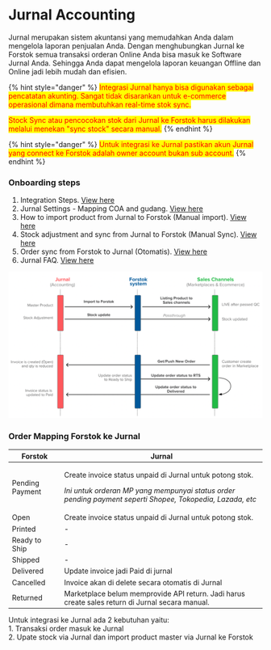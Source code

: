 # Jurnal Accounting

Jurnal merupakan sistem akuntansi yang memudahkan Anda dalam mengelola laporan penjualan Anda. Dengan menghubungkan Jurnal ke Forstok semua transaksi orderan Online Anda bisa masuk ke Software Jurnal Anda. Sehingga Anda dapat mengelola laporan keuangan Offline dan Online jadi lebih mudah dan efisien.

{% hint style="danger" %}
<mark style="color:red;">Integrasi Jurnal hanya bisa digunakan sebagai pencatatan akunting. Sangat tidak disarankan untuk e-commerce operasional dimana membutuhkan real-time stok sync.</mark>&#x20;

<mark style="color:red;">Stock Sync atau pencocokan stok dari Jurnal ke Forstok harus dilakukan melalui menekan "sync stock" secara manual.</mark>&#x20;
{% endhint %}

{% hint style="danger" %}
<mark style="color:red;">Untuk integrasi ke Jurnal pastikan akun Jurnal yang connect ke Forstok adalah owner account bukan sub account.</mark>
{% endhint %}

### Onboarding steps

1. Integration Steps. [View here](integrasi-jurnal.md)
2. Jurnal Settings - Mapping COA and gudang. [View here](pesanan-penjualan-ke-faktur-chart-of-accounting-mapping.md)
3. How to import product from Jurnal to Forstok (Manual import). [View here](pedoman-penggunaan-jurnal-di-forstok.md)
4. Stock adjustment and sync from Jurnal to Forstok (Manual Sync). [View here](sinkronisasi-stok-jurnal-ke-forstok.md)
5. Order sync from Forstok to Jurnal (Otomatis). [View here](sinkronisasi-order-forstok-ke-jurnal.md)
6. Jurnal FAQ. [View here](faq-jurnal.md)

![Jurnal x Forstok API Flow](../../../.gitbook/assets/screen-shot-2021-08-27-at-10.50.08-am.png)

### **Order Mapping Forstok ke Jurnal**

| **Forstok**     | **Jurnal**                                                                                                                                                                                      |
| --------------- | ----------------------------------------------------------------------------------------------------------------------------------------------------------------------------------------------- |
| Pending Payment | <p>Create invoice status unpaid di Jurnal untuk potong stok. </p><p></p><p><em>Ini untuk orderan MP yang mempunyai status order pending payment seperti Shopee, Tokopedia, Lazada, etc</em></p> |
| Open            | Create invoice status unpaid di Jurnal untuk potong stok.                                                                                                                                       |
| Printed         | -                                                                                                                                                                                               |
| Ready to Ship   | -                                                                                                                                                                                               |
| Shipped         | -                                                                                                                                                                                               |
| Delivered       | Update invoice jadi Paid di jurnal                                                                                                                                                              |
| Cancelled       | Invoice akan di delete secara otomatis di Jurnal                                                                                                                                                |
| Returned        | Marketplace belum memprovide API return. Jadi harus create sales return di Jurnal secara manual.                                                                                                |



Untuk integrasi ke Jurnal ada 2 kebutuhan yaitu:\
1\. Transaksi order masuk ke Jurnal\
2\. Upate stock via Jurnal dan import product master via Jurnal ke Forstok
